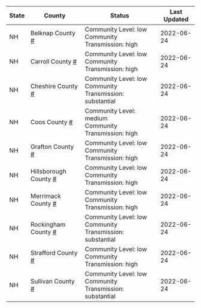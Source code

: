 State | County | Status | Last Updated
--- | --- | --- | --- 
NH | Belknap County <a href="#belknap_county">#</a> | <a name="belknap_county"></a>Community Level: low<br/>Community Transmission: high | 2022-06-24
NH | Carroll County <a href="#carroll_county">#</a> | <a name="carroll_county"></a>Community Level: low<br/>Community Transmission: high | 2022-06-24
NH | Cheshire County <a href="#cheshire_county">#</a> | <a name="cheshire_county"></a>Community Level: low<br/>Community Transmission: substantial | 2022-06-24
NH | Coos County <a href="#coos_county">#</a> | <a name="coos_county"></a>Community Level: medium<br/>Community Transmission: high | 2022-06-24
NH | Grafton County <a href="#grafton_county">#</a> | <a name="grafton_county"></a>Community Level: low<br/>Community Transmission: high | 2022-06-24
NH | Hillsborough County <a href="#hillsborough_county">#</a> | <a name="hillsborough_county"></a>Community Level: low<br/>Community Transmission: high | 2022-06-24
NH | Merrimack County <a href="#merrimack_county">#</a> | <a name="merrimack_county"></a>Community Level: low<br/>Community Transmission: high | 2022-06-24
NH | Rockingham County <a href="#rockingham_county">#</a> | <a name="rockingham_county"></a>Community Level: low<br/>Community Transmission: substantial | 2022-06-24
NH | Strafford County <a href="#strafford_county">#</a> | <a name="strafford_county"></a>Community Level: low<br/>Community Transmission: high | 2022-06-24
NH | Sullivan County <a href="#sullivan_county">#</a> | <a name="sullivan_county"></a>Community Level: low<br/>Community Transmission: substantial | 2022-06-24

